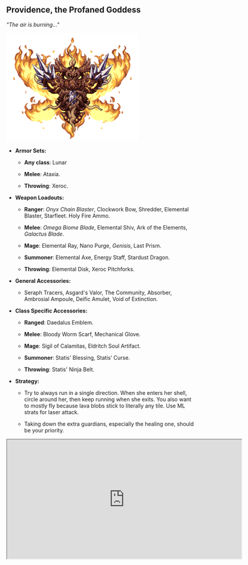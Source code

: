 ## Providence, the Profaned Goddess

*"The air is burning…"*

![image alt text](../public/BMbpD6rCZ1qoniF20u7H2A_img_63.png)

* **Armor Sets:**

    * **Any class**: Lunar

    * **Melee**: Ataxia.

    * **Throwing**: Xeroc.

* **Weapon Loadouts:**

    * **Ranger**: *Onyx Chain Blaster*, Clockwork Bow, Shredder, Elemental Blaster, Starfleet. Holy Fire Ammo.

    * **Melee**: *Omega Biome Blade*, Elemental Shiv, Ark of the Elements, *Galactus Blade*.

    * **Mage**: Elemental Ray, Nano Purge, *Genisis*, Last Prism.

    * **Summoner**: Elemental Axe, Energy Staff, Stardust Dragon.

    * **Throwing**: Elemental Disk, Xeroc Pitchforks.

* **General Accessories:**

    * Seraph Tracers, Asgard's Valor, The Community, Absorber, Ambrosial Ampoule, Deific Amulet, Void of Extinction.

* **Class Specific Accessories:**

    * **Ranged**: Daedalus Emblem.

    * **Melee**: Bloody Worm Scarf, Mechanical Glove.

    * **Mage**: Sigil of Calamitas, Eldritch Soul Artifact.

    * **Summoner**: Statis' Blessing, Statis’ Curse.

    * **Throwing**: Statis' Ninja Belt.

* **Strategy:**

    * Try to always run in a single direction. When she enters her shell, circle around her, then keep running when she exits. You also want to mostly fly because lava blobs stick to literally any tile. Use ML strats for laser attack.

    * Taking down the extra guardians, especially the healing one, should be your priority.

<div align="center">
    <iframe width="620" height="315"
        src="https://www.youtube.com/embed/GxVQvBlsm9c"
    </iframe>
</div>
